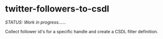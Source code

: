 twitter-followers-to-csdl
=========================

*STATUS: Work in progress......*

Collect follower id's for a specific handle and create a CSDL filter definition.
